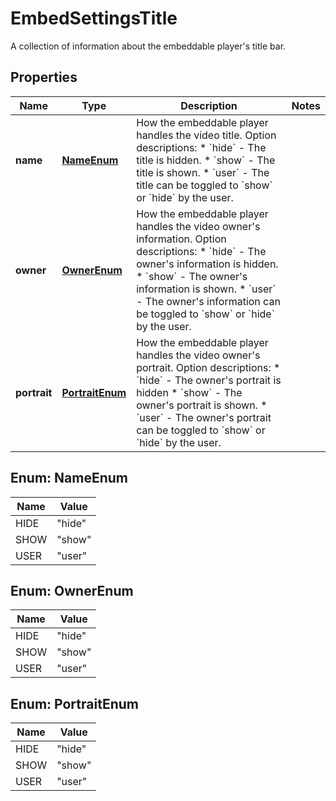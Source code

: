 

# EmbedSettingsTitle

A collection of information about the embeddable player's title bar.

## Properties

| Name | Type | Description | Notes |
|------------ | ------------- | ------------- | -------------|
|**name** | [**NameEnum**](#NameEnum) | How the embeddable player handles the video title.  Option descriptions:  * &#x60;hide&#x60; - The title is hidden.  * &#x60;show&#x60; - The title is shown.  * &#x60;user&#x60; - The title can be toggled to &#x60;show&#x60; or &#x60;hide&#x60; by the user.  |  |
|**owner** | [**OwnerEnum**](#OwnerEnum) | How the embeddable player handles the video owner&#39;s information.  Option descriptions:  * &#x60;hide&#x60; - The owner&#39;s information is hidden.  * &#x60;show&#x60; - The owner&#39;s information is shown.  * &#x60;user&#x60; - The owner&#39;s information can be toggled to &#x60;show&#x60; or &#x60;hide&#x60; by the user.  |  |
|**portrait** | [**PortraitEnum**](#PortraitEnum) | How the embeddable player handles the video owner&#39;s portrait.  Option descriptions:  * &#x60;hide&#x60; - The owner&#39;s portrait is hidden  * &#x60;show&#x60; - The owner&#39;s portrait is shown.  * &#x60;user&#x60; - The owner&#39;s portrait can be toggled to &#x60;show&#x60; or &#x60;hide&#x60; by the user.  |  |



## Enum: NameEnum

| Name | Value |
|---- | -----|
| HIDE | &quot;hide&quot; |
| SHOW | &quot;show&quot; |
| USER | &quot;user&quot; |



## Enum: OwnerEnum

| Name | Value |
|---- | -----|
| HIDE | &quot;hide&quot; |
| SHOW | &quot;show&quot; |
| USER | &quot;user&quot; |



## Enum: PortraitEnum

| Name | Value |
|---- | -----|
| HIDE | &quot;hide&quot; |
| SHOW | &quot;show&quot; |
| USER | &quot;user&quot; |



